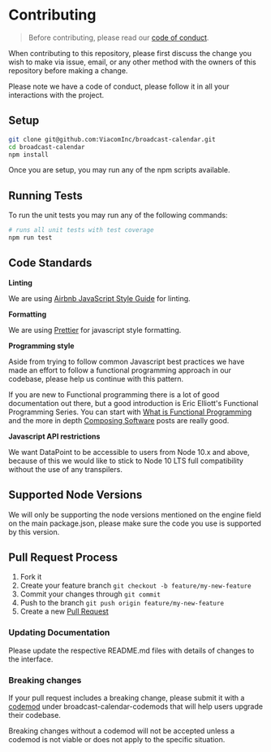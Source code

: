 # Contributing

> Before contributing, please read our [code of conduct](CODE_OF_CONDUCT.md).

When contributing to this repository, please first discuss the change you wish to make via issue, email, or any other method with the owners of this repository before making a change.

Please note we have a code of conduct, please follow it in all your interactions with the project.

## Setup

```bash
git clone git@github.com:ViacomInc/broadcast-calendar.git
cd broadcast-calendar
npm install
```

Once you are setup, you may run any of the npm scripts available.

## Running Tests

To run the unit tests you may run any of the following commands:

```bash
# runs all unit tests with test coverage
npm run test
```

## Code Standards

**Linting**

We are using [Airbnb JavaScript Style Guide](https://github.com/airbnb/javascript) for linting.

**Formatting**

We are using [Prettier](https://prettier.io) for javascript style formatting.

**Programming style**

Aside from trying to follow common Javascript best practices we have made an effort to follow a functional programming approach in our codebase, please help us continue with this pattern.

If you are new to Functional programming there is a lot of good documentation out there, but a good introduction is Eric Elliott's Functional Programming Series. You can start with [What is Functional Programming](https://medium.com/javascript-scene/master-the-javascript-interview-what-is-functional-programming-7f218c68b3a0) and the more in depth [Composing Software](https://medium.com/javascript-scene/the-rise-and-fall-and-rise-of-functional-programming-composable-software-c2d91b424c8c#.2dfd6n6qe) posts are really good.

**Javascript API restrictions**

We want DataPoint to be accessible to users from Node 10.x and above, because of this we would like to stick to Node 10 LTS full compatibility without the use of any transpilers.

## Supported Node Versions

We will only be supporting the node versions mentioned on the engine field on the main package.json, please make sure the code you use is supported by this version.

## Pull Request Process

1. Fork it
2. Create your feature branch `git checkout -b feature/my-new-feature`
3. Commit your changes through `git commit`
4. Push to the branch `git push origin feature/my-new-feature`
5. Create a new [Pull Request](https://github.com/ViacomInc/broadcast-calendar/compare)

### Updating Documentation

Please update the respective README.md files with details of changes to the interface.

### Breaking changes

If your pull request includes a breaking change, please submit it with a [codemod](https://github.com/facebook/jscodeshift) under
broadcast-calendar-codemods that will help users upgrade their codebase.

Breaking changes without a codemod will not be accepted unless a codemod is not viable or does not apply to the specific situation.
